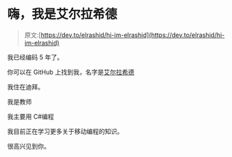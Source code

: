 # 嗨，我是艾尔拉希德

> 原文:[https://dev.to/elrashid/hi-im-elrashid](https://dev.to/elrashid/hi-im-elrashid)

我已经编码 5 年了。

你可以在 GitHub 上找到我，名字是[艾尔拉希德](https://github.com/Elrashid)

我住在迪拜。

我是教师

我主要用 C#编程

我目前正在学习更多关于移动编程的知识。

很高兴见到你。